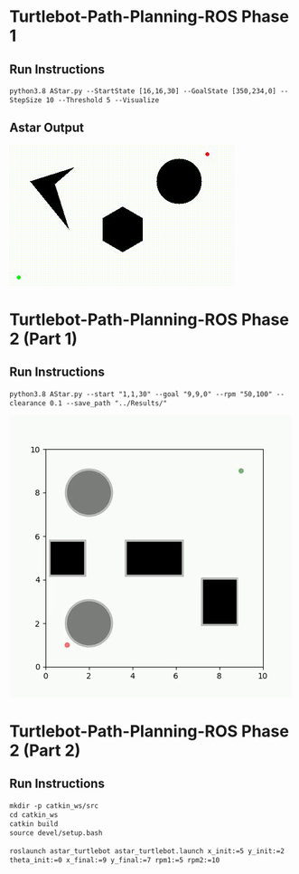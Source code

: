 # Turtlebot-Path-Planning-ROS  Phase 1
## Run Instructions

```
python3.8 AStar.py --StartState [16,16,30] --GoalState [350,234,0] --StepSize 10 --Threshold 5 --Visualize
```

## Astar Output


<img src="https://github.com/tanujthakkar/Turtlebot-Path-Planning-ROS/blob/master/Phase_1/Results/video.gif"/>

# Turtlebot-Path-Planning-ROS  Phase 2 (Part 1)
## Run Instructions

```
python3.8 AStar.py --start "1,1,30" --goal "9,9,0" --rpm "50,100" --clearance 0.1 --save_path "../Results/"
```

<img src="https://github.com/tanujthakkar/Turtlebot-Path-Planning-ROS/blob/master/Phase_2/Part_1/Results/result.gif"/>


# Turtlebot-Path-Planning-ROS  Phase 2 (Part 2)
## Run Instructions

```
mkdir -p catkin_ws/src
cd catkin_ws
catkin build
source devel/setup.bash

roslaunch astar_turtlebot astar_turtlebot.launch x_init:=5 y_init:=2 theta_init:=0 x_final:=9 y_final:=7 rpm1:=5 rpm2:=10
```